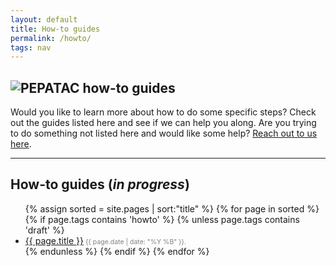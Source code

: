 ```yaml
---
layout: default
title: How-to guides
permalink: /howto/
tags: nav
---
```


<div class="container">
  <div id="how-to-intro">
    <p></p>
    <h2><img src="../assets/images/logo_pepatac_black.png" alt="PEPATAC" class="img-fluid" style="max-height:30px; margin-top:-15px; margin-bottom:-5px"> how-to guides</h2>
    <p>Would you like to learn more about how to do some specific steps? Check out the guides listed here and see if we can help you along.  Are you trying to do something not listed here and would like some help? <a href="{{ "/contact/" | prepend: site.baseurl }}">Reach out to us here</a>.</p>
  </div>
</div>
<hr>
<div class="container">
  <h2 id="how-to-content"><strong>How-to guides</strong> (<i>in progress</i>)</h2>
  <p></p>
  <ul>
  {% assign sorted = site.pages | sort:"title" %}
  {% for page in sorted %}
  {% if page.tags contains 'howto' %}
  {% unless page.tags contains 'draft' %}
    <li><a href="{{ page.url | prepend: site.baseurl }}">{{ page.title }}</a><span style="color:gray; font-size:0.75em"> {{ page.date | date: "%Y %B" }}.</span></li>
  {% endunless %}
  {% endif %}
  {% endfor %}
  </ul>
</div>